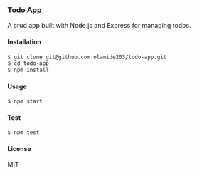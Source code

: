 ### Todo App

A crud app built with Node.js and Express for managing todos.

#### Installation

```bash
$ git clone git@github.com:olamide203/todo-app.git
$ cd todo-app
$ npm install
```

#### Usage

```bash
$ npm start
```

#### Test

```bash
$ npm test
```

#### License
MIT